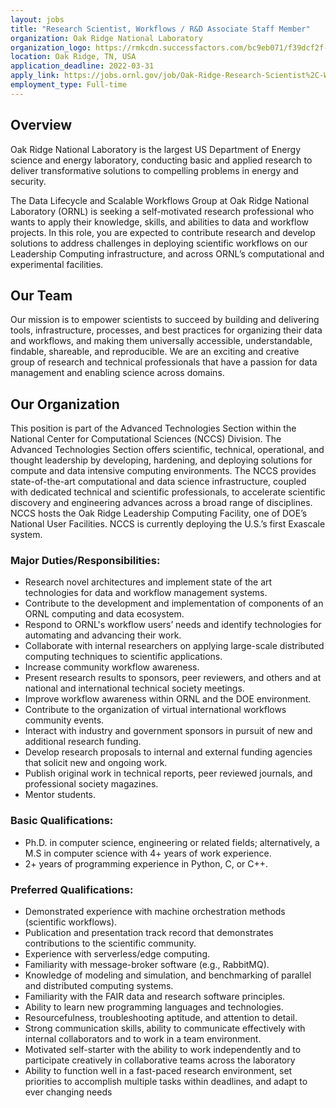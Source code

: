 ```yaml
---
layout: jobs
title: "Research Scientist, Workflows / R&D Associate Staff Member"
organization: Oak Ridge National Laboratory
organization_logo: https://rmkcdn.successfactors.com/bc9eb071/f39dcf2f-8a25-41be-9f40-6.png
location: Oak Ridge, TN, USA
application_deadline: 2022-03-31
apply_link: https://jobs.ornl.gov/job/Oak-Ridge-Research-Scientist%2C-Workflows-R&D-Associate-Staff-Member-TN-37830/839079300/
employment_type: Full-time
---
```


## Overview

Oak Ridge National Laboratory is the largest US Department of Energy science and energy laboratory, conducting basic and applied research to deliver transformative solutions to compelling problems in energy and security.

The Data Lifecycle and Scalable Workflows Group at Oak Ridge National Laboratory (ORNL) is seeking a self-motivated research professional who wants to apply their knowledge, skills, and abilities to data and workflow projects.  In this role, you are expected to contribute research and develop solutions to address challenges in deploying scientific workflows on our Leadership Computing infrastructure, and across ORNL’s computational and experimental facilities.

## Our Team

Our mission is to empower scientists to succeed by building and delivering tools, infrastructure, processes, and best practices for organizing their data and workflows, and making them universally accessible, understandable, findable, shareable, and reproducible.  We are an exciting and creative group of research and technical professionals that have a passion for data management and enabling science across domains.

## Our Organization

This position is part of the Advanced Technologies Section within the National Center for Computational Sciences (NCCS) Division.  The Advanced Technologies Section offers scientific, technical, operational, and thought leadership by developing, hardening, and deploying solutions for compute and data intensive computing environments.  The NCCS provides state-of-the-art computational and data science infrastructure, coupled with dedicated technical and scientific professionals, to accelerate scientific discovery and engineering advances across a broad range of disciplines. NCCS hosts the Oak Ridge Leadership Computing Facility, one of DOE’s National User Facilities. NCCS is currently deploying the U.S.’s first Exascale system.

### Major Duties/Responsibilities: 

- Research novel architectures and implement state of the art technologies for data and workflow management systems.
- Contribute to the development and implementation of components of an ORNL computing and data ecosystem.
- Respond to ORNL's workflow users’ needs and identify technologies for automating and advancing their work.
- Collaborate with internal researchers on applying large-scale distributed computing techniques to scientific applications.
- Increase community workflow awareness.
- Present research results to sponsors, peer reviewers, and others and at national and international technical society meetings.
- Improve workflow awareness within ORNL and the DOE environment.
- Contribute to the organization of virtual international workflows community events.
- Interact with industry and government sponsors in pursuit of new and additional research funding.
- Develop research proposals to internal and external funding agencies that solicit new and ongoing work.
- Publish original work in technical reports, peer reviewed journals, and professional society magazines.
- Mentor students.
 
### Basic Qualifications:

- Ph.D. in computer science, engineering or related fields; alternatively, a M.S in computer science with 4+ years of work experience.
- 2+ years of programming experience in Python, C, or C++.
 
### Preferred Qualifications:

- Demonstrated experience with machine orchestration methods (scientific workflows).
- Publication and presentation track record that demonstrates contributions to the scientific community.
- Experience with serverless/edge computing.
- Familiarity with message-broker software (e.g., RabbitMQ).
- Knowledge of modeling and simulation, and benchmarking of parallel and distributed computing systems.
- Familiarity with the FAIR data and research software principles.
- Ability to learn new programming languages and technologies.
- Resourcefulness, troubleshooting aptitude, and attention to detail.
- Strong communication skills, ability to communicate effectively with internal collaborators and to work in a team environment.
- Motivated self-starter with the ability to work independently and to participate creatively in collaborative teams across the laboratory 
- Ability to function well in a fast-paced research environment, set priorities to accomplish multiple tasks within deadlines, and adapt to ever changing needs
